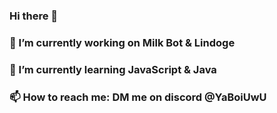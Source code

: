 ### Hi there 👋
### 🔭 I’m currently working on Milk Bot & Lindoge
### 🌱 I’m currently learning JavaScript & Java


### 📫 How to reach me: DM me on discord @YaBoiUwU 
